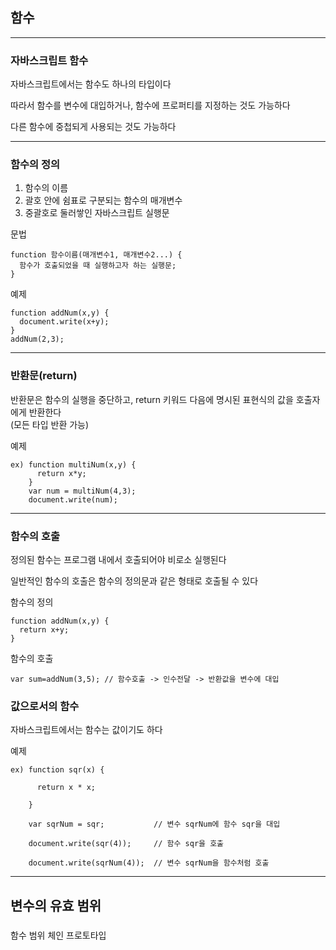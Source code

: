 ## 함수

---

### 자바스크립트 함수

자바스크립트에서는 함수도 하나의 타입이다  

따라서 함수를 변수에 대입하거나, 함수에 프로퍼티를 지정하는 것도 가능하다  

다른 함수에 중첩되게 사용되는 것도 가능하다

--- 

### 함수의 정의

1. 함수의 이름
2. 괄호 안에 쉼표로 구분되는 함수의 매개변수
3. 중괄호로 둘러쌓인 자바스크립트 실행문

문법
```
function 함수이름(매개변수1, 매개변수2...) {
  함수가 호출되었을 때 실행하고자 하는 실행문;
}
```
예제 
```
function addNum(x,y) {
  document.write(x+y);
}
addNum(2,3);
```
---

### 반환문(return)

반환문은 함수의 실행을 중단하고, return 키워드 다음에 명시된 표현식의 값을 호출자에게 반환한다  
(모든 타입 반환 가능)

예제 
```
ex) function multiNum(x,y) {
      return x*y;
    }
    var num = multiNum(4,3);
    document.write(num);
```

--- 

### 함수의 호출

정의된 함수는 프로그램 내에서 호출되어야 비로소 실행된다

일반적인 함수의 호출은 함수의 정의문과 같은 형태로 호출될 수 있다

함수의 정의
```
function addNum(x,y) {
  return x+y;
}
```
함수의 호출
```
var sum=addNum(3,5); // 함수호출 -> 인수전달 -> 반환값을 변수에 대입
```

### 값으로서의 함수

자바스크립트에서는 함수는 값이기도 하다

예제 
```
ex) function sqr(x) {

      return x * x;
      
    }
    
    var sqrNum = sqr;           // 변수 sqrNum에 함수 sqr을 대입
      
    document.write(sqr(4));     // 함수 sqr을 호출
    
    document.write(sqrNum(4));  // 변수 sqrNum을 함수처럼 호출
```
---

## 변수의 유효 범위

###

함수
범위 
체인
프로토타입


